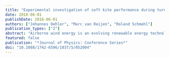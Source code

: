 ```yaml
---
title: "Experimental investigation of soft kite performance during turning maneuvers"
date: 2018-06-01
publishDate: 2018-06-01
authors: ["Johannes Oehler", "Marc van Reijen", "Roland Schmehl"]
publication_types: ["2"]
abstract: "Airborne wind energy is an evolving renewable energy technology with the potential to reduce material as well as energy investments and to harvest wind resources that have so far not been accessible. Ground generation systems use the pulling force of a kite to generate a linear traction motion driving a drum connected to a generator. To understand and quantify the aerodynamic performance of a soft kite we developed a sensor system that measures the relative flow conditions on a flying, highly flexible wing. Together with ground-based measurements of traction force, the aerodynamic efficiency of the kite can be computed. The experimental data can be used for the validation of currently available kite models. The lift-to-drag ratio is mainly affected by the power setting or trim of the kite and the steering commands. For the first time the effect of the trim control on the kite's steering capability was quantified for a leading edge inflatable kite. We found that a trim position with higher power ratio which results in a higher angle of attack increases the steering agility of the kite. The attained yaw rate increased by 40%. For optimization of future power kites it is important to understand the mechanisms affecting a kite's performance."
featured: false
publication: "*Journal of Physics: Conference Series*"
doi: "10.1088/1742-6596/1037/5/052004"
---
```


